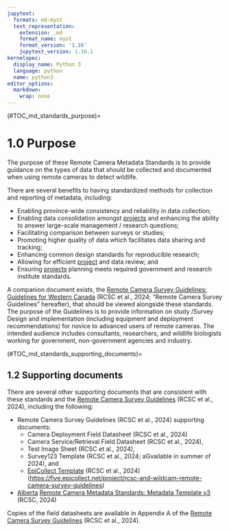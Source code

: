 ```yaml
---
jupytext:
  formats: md:myst
  text_representation:
    extension: .md
    format_name: myst
    format_version: '1.16'
    jupytext_version: 1.16.1
kernelspec:
  display_name: Python 3
  language: python
  name: python3
editor_options: 
  markdown: 
    wrap: none
---
```


(#TOC_md_standards_purpose)=

# 1.0 Purpose

The purpose of these Remote Camera Metadata Standards is to provide guidance on the types of data that should be collected and documented when using remote cameras to detect wildlife.

There are several benefits to having standardized methods for collection and reporting of metadata, including:

-   Enabling province-wide consistency and reliability in data collection;
-   Enabling data consolidation amongst [projects](/3_glossary/3_Glossary.md#project) and enhancing the ability to answer large-scale management / research questions;
-   Facilitating comparison between surveys or studies;
-   Promoting higher quality of data which facilitates data sharing and tracking;
-   Enhancing common design standards for reproducible research;
-   Allowing for efficient [project](/3_glossary/3_Glossary.md#project) and data review; and
-   Ensuring [projects](/3_glossary/3_Glossary.md#project) planning meets required government and research institute standards.

A companion document exists, the [Remote Camera Survey Guidelines: Guidelines for Western Canada](https://ab-rcsc.github.io/RCSC-WildCAM_Remote-Camera-Survey-Guidelines-and-Metadata-Standards/1_survey-guidelines/1_0.1_Citation-and-Info.html) (RCSC et al., 2024; “Remote Camera Survey Guidelines” hereafter), that should be viewed alongside these standards. The purpose of the Guidelines is to provide information on study /Survey Design and implementation (including equipment and deployment recommendations) for novice to advanced users of remote cameras. The intended audience includes consultants, researchers, and wildlife biologists working for government, non-government agencies and industry.

(#TOC_md_standards_supporting_documents)=
## 1.2 Supporting documents

There are several other supporting documents that are consistent with these standards and the [Remote Camera Survey Guidelines](https://ab-rcsc.github.io/RCSC-WildCAM_Remote-Camera-Survey-Guidelines-and-Metadata-Standards/1_survey-guidelines/1_0.1_Citation-and-Info.html) (RCSC et al., 2024), including the following:

-   Remote Camera Survey Guidelines (RCSC et al., 2024) supporting documents:
    -   Camera Deployment Field Datasheet (RCSC et al., 2024)
    -   Camera Service/Retrieval Field Datasheet (RCSC et al., 2024),
    -   Test Image Sheet (RCSC et al., 2024),
    -   Survey123 Template (RCSC et al., 2024; aGvailable in summer of 2024), and
    -   [EpiCollect Template](https://five.epicollect.net/project/rcsc-and-wildcam-remote-camera-survey-guidelines) (RCSC et al., 2024) (<https://five.epicollect.net/project/rcsc-and-wildcam-remote-camera-survey-guidelines>)
-   [Alberta](https://docs.google.com/spreadsheets/d/1D0dIQY1pu5rwxHs_HC-0bRXScWWE7A2O/edit?usp=drive_link&ouid=104398155365933821384&rtpof=true&sd=true) [Remote Camera Metadata Standards: Metadata Template v3](https://ab-rcsc.github.io/RCSC-WildCAM_Remote-Camera-Survey-Guidelines-and-Metadata-Standards/1_survey-guidelines/1_0.1_Citation-and-Info.html) (RCSC, 2024)

Copies of the field datasheets are available in Appendix A of the [Remote Camera Survey Guidelines](https://ab-rcsc.github.io/RCSC-WildCAM_Remote-Camera-Survey-Guidelines-and-Metadata-Standards/1_survey-guidelines/1_0.1_Citation-and-Info.html) (RCSC et al., 2024).
